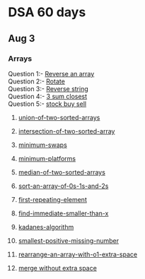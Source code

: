 # DSA 60 days 
## Aug 3


### Arrays

<!-- <hr>
-> Read from :- <a href="https://www.geeksforgeeks.org/binary-search">Binary Search</a>
<hr>
 -->
Question 1:- <a href="https://practice.geeksforgeeks.org/problems/reverse-an-array/0" >Reverse an array</a><br>
Question 2:- <a href="https://practice.geeksforgeeks.org/problems/rotate-array-by-n-elements-1587115621/1" >Rotate</a><br>
Question 3:- <a href="https://practice.geeksforgeeks.org/problems/reverse-a-string/1" >Reverse string</a><br>
Question 4:- <a href="https://practice.geeksforgeeks.org/problems/3-sum-closest/1" > 3 sum closest</a><br>
Question 5:- <a href="https://practice.geeksforgeeks.org/problems/stock-buy-and-sell-1587115621/1" >stock buy sell</a><br>


1. <a href="https://practice.geeksforgeeks.org/problems/union-of-two-sorted-arrays-1587115621/1/">union-of-two-sorted-arrays</a>
2. <a href="https://practice.geeksforgeeks.org/problems/intersection-of-two-sorted-array-1587115620/1/">intersection-of-two-sorted-array</a>
3. <a href="https://practice.geeksforgeeks.org/problems/minimum-swaps/1/">minimum-swaps</a><br>
4. <a href="https://practice.geeksforgeeks.org/problems/minimum-platforms-1587115620/1/">minimum-platforms</a>
5. <a href="https://practice.geeksforgeeks.org/problems/median-of-two-sorted-arrays1618/1/">median-of-two-sorted-arrays</a>
6. <a href="https://practice.geeksforgeeks.org/problems/sort-an-array-of-0s-1s-and-2s4231/1/">sort-an-array-of-0s-1s-and-2s</a>


1. <a href="https://practice.geeksforgeeks.org/problems/first-repeating-element4018/1/">first-repeating-element</a>
2. <a href="https://practice.geeksforgeeks.org/problems/find-immediate-smaller-than-x/1/">find-immediate-smaller-than-x</a>
3. <a href="https://practice.geeksforgeeks.org/problems/kadanes-algorithm-1587115620/1/">kadanes-algorithm</a><br>
4. <a href="https://practice.geeksforgeeks.org/problems/smallest-positive-missing-number3051/1/">smallest-positive-missing-number</a>
5. <a href="https://practice.geeksforgeeks.org/problems/rearrange-an-array-with-o1-extra-space3142/1/">rearrange-an-array-with-o1-extra-space</a>
6. [merge without extra space](https://practice.geeksforgeeks.org/problems/merge-two-sorted-arrays-1587115620/1/)